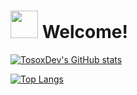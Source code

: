 # <img src="https://github.com/TosoxDev/TosoxDev/blob/master/stalker.gif" width="44" height="44" /> Welcome!

[![TosoxDev's GitHub stats](https://github-readme-stats.vercel.app/api?username=TosoxDev&show_icons=true&theme=dark&bg_color=0d1117)](https://github.com/anuraghazra/github-readme-stats)

[![Top Langs](https://github-readme-stats.vercel.app/api/top-langs/?username=TosoxDev&layout=compact&theme=dark&bg_color=0d1117)](https://github.com/anuraghazra/github-readme-stats)
